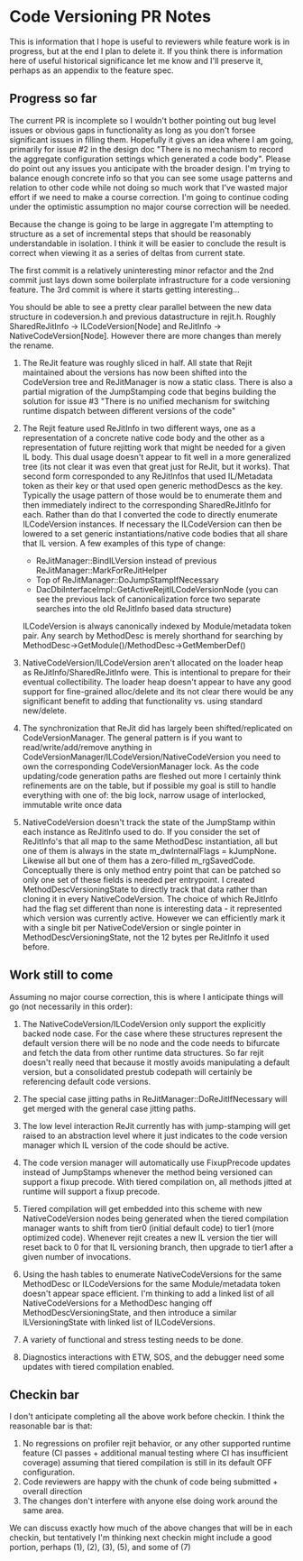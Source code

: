 # Code Versioning PR Notes #

This is information that I hope is useful to reviewers while feature work is in progress, but at the end I plan to delete it. If you think there is information here of useful historical significance let me know and I'll preserve it, perhaps as an appendix to the feature spec.

## Progress so far ##

The current PR is incomplete so I wouldn't bother pointing out bug level issues or obvious gaps in functionality as long as you don't forsee significant issues in filling them. Hopefully it gives an idea where I am going, primarily for issue #2 in the design doc "There is no mechanism to record the aggregate configuration settings which generated a code body". Please do point out any issues you anticipate with the broader design. I'm trying to balance enough concrete info so that you can see some usage patterns and relation to other code while not doing so much work that I've wasted major effort if we need to make a course correction. I'm going to continue coding under the optimistic assumption no major course correction will be needed.

Because the change is going to be large in aggregate I'm attempting to structure as a set of incremental steps that should be reasonably understandable in isolation. I think it will be easier to conclude the result is correct when viewing it as a series of deltas from current state.

The first commit is a relatively uninteresting minor refactor and the 2nd commit just lays down some boilerplate infrastructure for a code versioning feature. The 3rd commit is where it starts getting interesting...

You should be able to see a pretty clear parallel between the new data structure in codeversion.h and previous datastructure in rejit.h. Roughly SharedReJitInfo -> ILCodeVersion[Node] and ReJitInfo -> NativeCodeVersion[Node]. However there are more changes than merely the rename.

1. The ReJit feature was roughly sliced in half. All state that Rejit maintained about the versions has now been shifted into the CodeVersion tree and ReJitManager is now a static class. There is also a partial migration of the JumpStamping code that begins building the solution for issue #3 "There is no unified mechanism for switching runtime dispatch between different versions of the code"

2. The Rejit feature used ReJitInfo in two different ways, one as a representation of a concrete native code body and the other as a representation of future rejitting work that might be needed for a given IL body. This dual usage doesn't appear to fit well in a more generalized tree (its not clear it was even that great just for ReJit, but it works). That second form corresponded to any ReJitInfos that used IL/Metadata token as their key or that used open generic methodDescs as the key. Typically the usage pattern of those would be to enumerate them and then immediately indirect to the corresponding SharedReJitInfo for each. Rather than do that I converted the code to directly enumerate ILCodeVersion instances. If necessary the ILCodeVersion can then be lowered to a set generic instantiations/native code bodies that all share that IL version. A few examples of this type of change:

	- ReJitManager::BindILVersion instead of previous ReJitManager::MarkForReJitHelper
	- Top of ReJitManager::DoJumpStampIfNecessary
	- DacDbiInterfaceImpl::GetActiveRejitILCodeVersionNode (you can see the previous lack of canonicalization force two separate searches into the old ReJitInfo based data structure)

    ILCodeVersion is always canonically indexed by Module/metadata token pair. Any search by MethodDesc is merely shorthand for searching by MethodDesc->GetModule()/MethodDesc->GetMemberDef()

3. NativeCodeVersion/ILCodeVersion aren't allocated on the loader heap as ReJitInfo/SharedReJitInfo were. This is intentional to prepare for their eventual collectibility. The loader heap doesn't appear to have any good support for fine-grained alloc/delete and its not clear there would be any significant benefit to adding that functionality vs. using standard new/delete.
4. The synchronization that ReJit did has largely been shifted/replicated on CodeVersionManager. The general pattern is if you want to read/write/add/remove anything in CodeVersionManager/ILCodeVersion/NativeCodeVersion you need to own the corresponding CodeVersionManager lock. As the code updating/code generation paths are fleshed out more I certainly think refinements are on the table, but if possible my goal is still to handle everything with one of: the big lock, narrow usage of interlocked, immutable write once data

5. NativeCodeVersion doesn't track the state of the JumpStamp within each instance as ReJitInfo used to do. If you consider the set of ReJitInfo's that all map to the same MethodDesc instantiation, all but one of them is always in the state m\_dwInternalFlags = kJumpNone. Likewise all but one of them has a zero-filled m\_rgSavedCode. Conceptually there is only method entry point that can be patched so only one set of these fields is needed per entrypoint. I created MethodDescVersioningState to directly track that data rather than cloning it in every NativeCodeVersion. The choice of which ReJitInfo had the flag  set different than none is interesting data - it represented which version was currently active. However we can efficiently mark it with a single bit per NativeCodeVersion or single pointer in MethodDescVersioningState, not the 12 bytes per ReJitInfo it used before.

## Work still to come ##

Assuming no major course correction, this is where I anticipate things will go (not necessarily in this order):

1. The NativeCodeVersion/ILCodeVersion only support the explicitly backed node case. For the case where these structures represent the default version there will be no node and the code needs to bifurcate and fetch the data from other runtime data structures. So far rejit doesn't really need that because it mostly avoids manipulating a default version, but a consolidated prestub codepath will certainly be referencing default code versions.

2. The special case jitting paths in ReJitManager::DoReJitIfNecessary will get merged with the general case jitting paths.

3. The low level interaction ReJit currently has with jump-stamping will get raised to an abstraction level where it just indicates to the code version manager which IL version of the code should be active.

4. The code version manager will automatically use FixupPrecode updates instead of JumpStamps whenever the method being versioned can support a fixup precode. With tiered compilation on, all methods jitted at runtime will support a fixup precode.

5. Tiered compilation will get embedded into this scheme with new NativeCodeVersion nodes being generated when the tiered compilation manager wants to shift from tier0 (initial default code) to tier1 (more optimized code). Whenever rejit creates a new IL version the tier will reset back to 0 for that IL versioning branch, then upgrade to tier1 after a given number of invocations.

6. Using the hash tables to enumerate NativeCodeVersions for the same MethodDesc or ILCodeVersions for the same Module/metadata token doesn't appear space efficient. I'm thinking to add a linked list of all NativeCodeVersions for a MethodDesc hanging off MethodDescVersioningState, and then introduce a similar ILVersioningState with linked list of ILCodeVersions. 

7. A variety of functional and stress testing needs to be done. 

8. Diagnostics interactions with ETW, SOS, and the debugger need some updates with tiered compilation enabled.


## Checkin bar ##

I don't anticipate completing all the above work before checkin. I think the reasonable bar is that:

1. No regressions on profiler rejit behavior, or any other supported runtime feature (CI passes + additional manual testing where CI has insufficient coverage) assuming that tiered compilation is still in its default OFF configuration.
2. Code reviewers are happy with the chunk of code being submitted + overall direction
3. The changes don't interfere with anyone else doing work around the same area.

We can discuss exactly how much of the above changes that will be in each checkin, but tentatively I'm thinking next checkin might include a good portion, perhaps (1), (2), (3), (5), and some of (7)